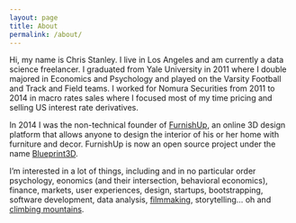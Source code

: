 ```yaml
---
layout: page
title: About
permalink: /about/
---
```


Hi, my name is Chris Stanley. I live in Los Angeles and am currently a data science freelancer. I graduated from Yale University in 2011 where I double majored in Economics and Psychology and played on the Varsity Football and Track and Field teams. I worked for Nomura Securities from 2011 to 2014 in macro rates sales where I focused most of my time pricing and selling US interest rate derivatives. 

In 2014 I was the non-technical founder of [FurnishUp](http://www.furnishup.com/), an online 3D design platform that allows anyone to design the interior of his or her home with furniture and decor. FurnishUp is now an open source project under the name [Blueprint3D](https://github.com/furnishup/blueprint3d). 

I’m interested in a lot of things, including and in no particular order psychology, eonomics (and their intersection, behavioral economics), finance, markets, user experiences, design, startups, bootstrapping, software development, data analysis, [filmmaking](https://vimeo.com/user16553597), storytelling… oh and [climbing mountains](https://www.youtube.com/watch?v=45giRi5F3Ng).
